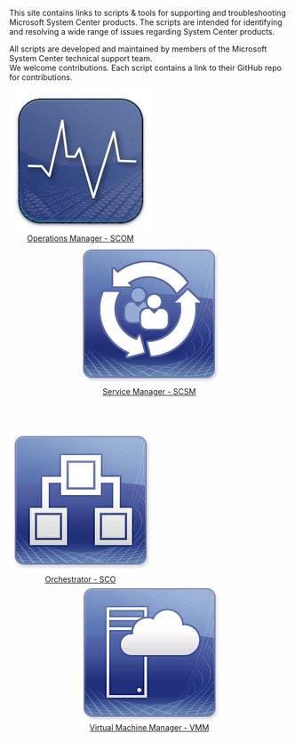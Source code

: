 This site contains links to scripts & tools for supporting and troubleshooting Microsoft System Center products. The scripts are intended for identifying and resolving a wide range of issues regarding System Center products. 

All scripts are developed and maintained by members of the Microsoft System Center technical support team.  
We welcome contributions. Each script contains a link to their GitHub repo for contributions.

<div style="float: left; width: 100%">

  <div style="float: left">
    <div>
      <a href="https://github.com/blakedrumm/SCOM-Scripts-and-SQL"><img src="SCOM.png" /></a>
    </div>
    <div style="text-align: center"><a href="https://github.com/blakedrumm/SCOM-Scripts-and-SQL">Operations Manager - SCOM</a></div>
  </div>
  
  <div>
    <div style="text-align: center">
      <a href="https://microsoft.github.io/CSS-SystemCenter-ServiceManager"><img src="SCSM.png" /></a>
    </div>
    <div style="text-align: center"><a href="https://microsoft.github.io/CSS-SystemCenter-ServiceManager">Service Manager - SCSM</a></div>
  </div>

  <br/><br/>
  
  <div style="float: left">
    <div>
      <a href="https://microsoft.github.io/CSS-SystemCenter-Orchestrator"><img src="SCO.png" /></a>
    </div>
    <div style="text-align: center"><a href="https://microsoft.github.io/CSS-SystemCenter-Orchestrator">Orchestrator - SCO</a></div>
  </div>

  <div>
    <div style="text-align: center">
      <a href="https://github.com/blakedrumm/SCVMM-Scripts-and-SQL"><img src="VMM.png" /></a>
    </div>
    <div style="text-align: center"><a href="https://github.com/blakedrumm/SCVMM-Scripts-and-SQL">Virtual Machine Manager - VMM</a></div>
  </div>

</div>

